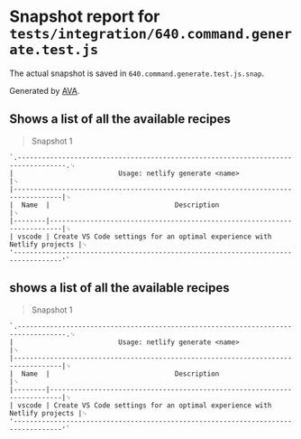 # Snapshot report for `tests/integration/640.command.generate.test.js`

The actual snapshot is saved in `640.command.generate.test.js.snap`.

Generated by [AVA](https://avajs.dev).

## Shows a list of all the available recipes

> Snapshot 1

    `.----------------------------------------------------------------------------------.␊
    |                          Usage: netlify generate <name>                          |␊
    |----------------------------------------------------------------------------------|␊
    |  Name  |                               Description                               |␊
    |--------|-------------------------------------------------------------------------|␊
    | vscode | Create VS Code settings for an optimal experience with Netlify projects |␊
    '----------------------------------------------------------------------------------'`

## shows a list of all the available recipes

> Snapshot 1

    `.----------------------------------------------------------------------------------.␊
    |                          Usage: netlify generate <name>                          |␊
    |----------------------------------------------------------------------------------|␊
    |  Name  |                               Description                               |␊
    |--------|-------------------------------------------------------------------------|␊
    | vscode | Create VS Code settings for an optimal experience with Netlify projects |␊
    '----------------------------------------------------------------------------------'`
